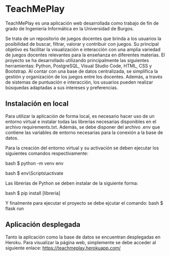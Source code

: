 # TeachMePlay

TeachMePlay es una aplicación web desarrollada como trabajo de fin de grado de Ingeniería Informática en la Universidad de Burgos.

Se trata de un repositorio de juegos docentes que brinda a los usuarios la posibilidad de buscar, filtrar, valorar y contribuir con juegos. 
Su principal objetivo es facilitar la visualización e interacción con una amplia variedad de juegos docentes relevantes para la enseñanza en diferentes materias.
El proyecto se ha desarrollado utilizando principalmente las siguientes herramientas: Python, PostgreSQL, Visual Studio Code, HTML, CSS y Bootstrap.
Al contar con una base de datos centralizada, se simplifica la gestión y organización de los juegos entre los docentes. 
Además, a través de sistemas de puntuación e interacción, los usuarios pueden realizar búsquedas adaptadas a sus intereses y preferencias.

## Instalación en local
Para utilizar la aplicación de forma local, es necesario hacer uso de un entorno virtual e instalar 
todas las librerías necesarias disponibles en el archivo requirements.txt.
Además, se debe disponer del archivo .env que contiene las variables de entorno necesarias 
para la conexión a la base de datos.

Para la creación del entorno virtual y su activación se deben ejecutar los siguientes comandos respectivamente:

bash
$ python -m venv env

bash
$ env\Scripts\activate

Las librerías de Python se deben instalar de la siguiente forma:

bash
$ pip install [librería]

Y finalmente para ejecutar el proyecto se debe ejcutar el comando:
bash
$ flask run

## Aplicación desplegada
Tanto la aplicación como la base de datos se encuentran desplegadas en Heroku. 
Para visualizar la página web, simplemente se debe acceder al siguiente enlace: https://teachmeplay.herokuapp.com/ 
